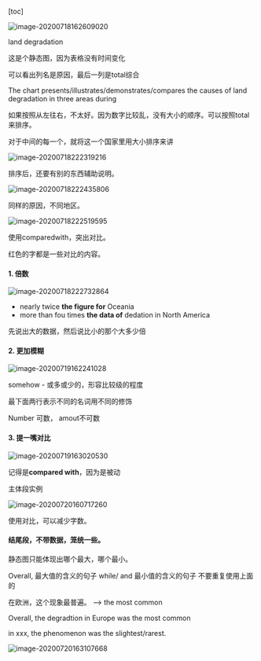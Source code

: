 

[toc]

![image-20200718162609020](C:\Users\UncleDong\AppData\Roaming\Typora\typora-user-images\image-20200718162609020.png)





land degradation

这是个静态图，因为表格没有时间变化

可以看出列名是原因，最后一列是total综合

The chart presents/illustrates/demonstrates/compares the causes of land degradation in three areas during

如果按照从左往右，不太好。因为数字比较乱，没有大小的顺序。可以按照total来排序。

对于中间的每一个，就将这一个国家里用大小排序来讲

![image-20200718222319216](C:\Users\UncleDong\AppData\Roaming\Typora\typora-user-images\image-20200718222319216.png)

排序后，还要有别的东西辅助说明。

![image-20200718222435806](C:\Users\UncleDong\AppData\Roaming\Typora\typora-user-images\image-20200718222435806.png)

同样的原因，不同地区。

![image-20200718222519595](C:\Users\UncleDong\AppData\Roaming\Typora\typora-user-images\image-20200718222519595.png)

使用comparedwith，突出对比。

红色的字都是一些对比的内容。





#### 1. 倍数

![image-20200718222732864](C:\Users\UncleDong\AppData\Roaming\Typora\typora-user-images\image-20200718222732864.png)

- nearly twice **the figure for** Oceania
- more than fou times **the data of** dedation in North America

先说出大的数据，然后说比小的那个大多少倍

#### 2. 更加模糊

![image-20200719162241028](C:\Users\UncleDong\AppData\Roaming\Typora\typora-user-images\image-20200719162241028.png)

somehow - 或多或少的，形容比较级的程度

最下面两行表示不同的名词用不同的修饰

Number 可数， amout不可数

#### 3. 提一嘴对比

![image-20200719163020530](C:\Users\UncleDong\AppData\Roaming\Typora\typora-user-images\image-20200719163020530.png)

记得是**compared with**，因为是被动



主体段实例

![image-20200720160717260](C:\Users\UncleDong\AppData\Roaming\Typora\typora-user-images\image-20200720160717260.png)

使用对比，可以减少字数。



#### 结尾段，不带数据，笼统一些。

静态图只能体现出哪个最大，哪个最小。

Overall, 最大值的含义的句子 while/ and 最小值的含义的句子 不要重复使用上面的

在欧洲，这个现象最普遍。 --> the most common

Overall, the degradtion in Europe was the most common 

in xxx, the phenomenon was the slightest/rarest. 

 

![image-20200720163107668](C:\Users\UncleDong\AppData\Roaming\Typora\typora-user-images\image-20200720163107668.png)